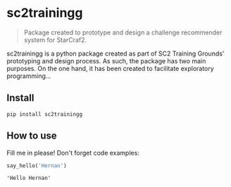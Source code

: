 # sc2trainingg
> Package created to prototype and design a challenge recommender system for StarCraf2.


sc2trainingg is a python package created as part of SC2 Training Grounds' prototyping and design process. As such, the package has two main purposes. On the one hand, it has been created to facilitate exploratory programming...

## Install

`pip install sc2trainingg`

## How to use

Fill me in please! Don't forget code examples:

```python
say_hello('Hernan')
```




    'Hello Hernan'


